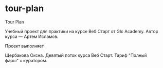 # tour-plan

Tour Plan

Учебный проект для практики на курсе Веб Старт от Glo Academy. Автор курса — Артем Исламов.

Проект выполняет

Щербакова Оксна. Девятый поток курса Веб Старт. Тариф "Полный фарш" с куратором.